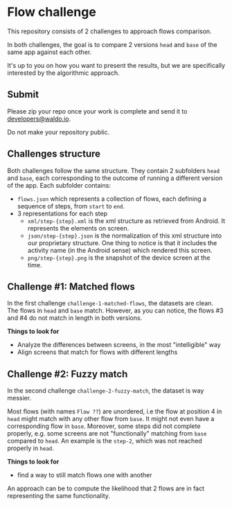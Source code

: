 # Flow challenge

This repository consists of 2 challenges to approach flows comparison.

In both challenges, the goal is to compare 2 versions `head` and `base` of the same app against each other.

It's up to you on how you want to present the results, but we are specifically interested by the algorithmic approach.

## Submit

Please zip your repo once your work is complete and send it to developers@waldo.io.

Do not make your repository public.

## Challenges structure

Both challenges follow the same structure.
They contain 2 subfolders `head` and `base`, each corresponding to the outcome of running a different version of the app.
Each subfolder contains:

- `flows.json` which represents a collection of flows, each defining a sequence of steps, from `start` to `end`.
- 3 representations for each step
  * `xml/step-{step}.xml` is the xml structure as retrieved from Android. It represents the elements on screen.
  * `json/step-{step}.json` is the normalization of this xml structure into our proprietary structure.
One thing to notice is that it includes the activity name (in the Android sense) which rendered this screen.
  * `png/step-{step}.png` is the snapshot of the device screen at the time.

## Challenge #1: Matched flows

In the first challenge `challenge-1-matched-flows`, the datasets are clean.
The flows in `head` and `base` match.
However, as you can notice, the flows #3 and #4 do not match in length in both versions.

**Things to look for**
- Analyze the differences between screens, in the most "intelligible" way
- Align screens that match for flows with different lengths

## Challenge #2: Fuzzy match

In the second challenge `challenge-2-fuzzy-match`, the dataset is way messier.

Most flows (with names `Flow ??`) are unordered, i.e the flow at position 4 in `head` might match with any
other flow from `base`. It might not even have a corresponding flow in `base`.
Moreover, some steps did not complete properly, e.g. some screens are not "functionally" matching from `base` compared to `head`.
An example is the `step-2`, which was not reached properly in `head`.

**Things to look for**
- find a way to still match flows one with another

An approach can be to compute the likelihood that 2 flows are in fact representing the same functionality.
